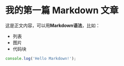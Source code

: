 # 我的第一篇 Markdown 文章

这是正文内容，可以用**Markdown语法**，比如：

- 列表
- 图片
- 代码块

```js
console.log('Hello Markdown!');
```
